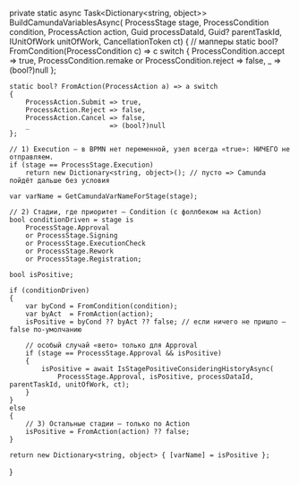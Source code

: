 private static async Task<Dictionary<string, object>> BuildCamundaVariablesAsync(
    ProcessStage stage,
    ProcessCondition condition,
    ProcessAction action,
    Guid processDataId,
    Guid? parentTaskId,
    IUnitOfWork unitOfWork,
    CancellationToken ct)
{
    // мапперы
    static bool? FromCondition(ProcessCondition c) => c switch
    {
        ProcessCondition.accept                 => true,
        ProcessCondition.remake or ProcessCondition.reject => false,
        _                                       => (bool?)null
    };

    static bool? FromAction(ProcessAction a) => a switch
    {
        ProcessAction.Submit => true,
        ProcessAction.Reject => false,
        ProcessAction.Cancel => false,
        _                    => (bool?)null
    };

    // 1) Execution — в BPMN нет переменной, узел всегда «true»: НИЧЕГО не отправляем.
    if (stage == ProcessStage.Execution)
        return new Dictionary<string, object>(); // пусто => Camunda пойдёт дальше без условия

    var varName = GetCamundaVarNameForStage(stage);

    // 2) Стадии, где приоритет — Condition (с фоллбеком на Action)
    bool conditionDriven = stage is
        ProcessStage.Approval
        or ProcessStage.Signing
        or ProcessStage.ExecutionCheck
        or ProcessStage.Rework
        or ProcessStage.Registration;

    bool isPositive;

    if (conditionDriven)
    {
        var byCond = FromCondition(condition);
        var byAct  = FromAction(action);
        isPositive = byCond ?? byAct ?? false; // если ничего не пришло — false по-умолчанию

        // особый случай «вето» только для Approval
        if (stage == ProcessStage.Approval && isPositive)
        {
            isPositive = await IsStagePositiveConsideringHistoryAsync(
                ProcessStage.Approval, isPositive, processDataId, parentTaskId, unitOfWork, ct);
        }
    }
    else
    {
        // 3) Остальные стадии — только по Action
        isPositive = FromAction(action) ?? false;
    }

    return new Dictionary<string, object> { [varName] = isPositive };
}
